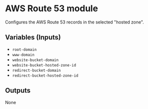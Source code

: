 # AWS Route 53 module
Configures the AWS Route 53 records in the selected "hosted zone".

## Variables (Inputs)
- `root-domain`
- `www-domain`
- `website-bucket-domain`
- `website-bucket-hosted-zone-id`
- `redirect-bucket-domain`
- `redirect-bucket-hosted-zone-id`

## Outputs
None